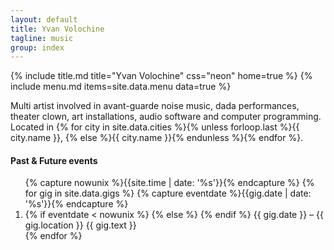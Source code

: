 ```yaml
---
layout: default
title: Yvan Volochine
tagline: music
group: index
---
```


{% include title.md title="Yvan Volochine" css="neon" home=true %}
{% include menu.md items=site.data.menu data=true %}

<section>
  <p class="main">
    Multi artist involved in avant-guarde noise music, dada performances, theater clown, art installations, audio software and computer programming.
    <br />
    Located in
    {% for city in site.data.cities %}{% unless forloop.last %}<span class="strike">{{ city.name }}</span>,&nbsp;{% else %}{{ city.name }}{% endunless %}{% endfor %}.
  </p>
</section>
<section class="music">
  <h4>Past & Future events</h4>
  <ol class="gigs" reversed="reversed">
  {% capture nowunix %}{{site.time | date: '%s'}}{% endcapture %}
  {% for gig in site.data.gigs %}
    {% capture eventdate %}{{gig.date | date: '%s'}}{% endcapture %}
    <li>
    {% if eventdate < nowunix %}
      <span class="past">
    {% else %}
      <span class="future">
    {% endif %}
      <span class="date">{{ gig.date }}</span> – <span class="location">{{ gig.location }}</span>
      <span class="info">{{ gig.text }}</span>
      </span>
    </li>
  {% endfor %}
  </ol>
</section>
